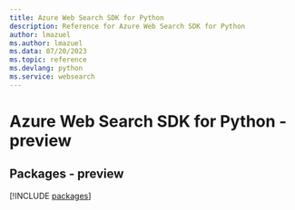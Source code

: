 ```yaml
---
title: Azure Web Search SDK for Python
description: Reference for Azure Web Search SDK for Python
author: lmazuel
ms.author: lmazuel
ms.data: 07/20/2023
ms.topic: reference
ms.devlang: python
ms.service: websearch
---
```

# Azure Web Search SDK for Python - preview
## Packages - preview
[!INCLUDE [packages](web-search-index.md)]